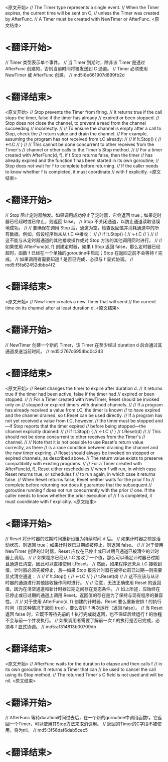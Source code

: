 
<原文开始>
// The Timer type represents a single event.
// When the Timer expires, the current time will be sent on C,
// unless the Timer was created by AfterFunc.
// A Timer must be created with NewTimer or AfterFunc.
<原文结束>

# <翻译开始>
// Timer 类型表示单个事件。
// 当 Timer 到期时，除非该 Timer 是通过 AfterFunc 创建的，否则当前时间将被发送到 C 通道。
// Timer 必须使用 NewTimer 或 AfterFunc 创建。
// md5:8e661907d899fb2d
# <翻译结束>


<原文开始>
// Stop prevents the Timer from firing.
// It returns true if the call stops the timer, false if the timer has already
// expired or been stopped.
// Stop does not close the channel, to prevent a read from the channel succeeding
// incorrectly.
//
// To ensure the channel is empty after a call to Stop, check the
// return value and drain the channel.
// For example, assuming the program has not received from t.C already:
//
//	if !t.Stop() {
//		<-t.C
//	}
//
// This cannot be done concurrent to other receives from the Timer's
// channel or other calls to the Timer's Stop method.
//
// For a timer created with AfterFunc(d, f), if t.Stop returns false, then the timer
// has already expired and the function f has been started in its own goroutine;
// Stop does not wait for f to complete before returning.
// If the caller needs to know whether f is completed, it must coordinate
// with f explicitly.
<原文结束>

# <翻译开始>
// Stop 阻止定时器触发。如果调用成功停止了定时器，它会返回 true；如果定时器已经超时或已停止，则返回 false。
// Stop 不关闭通道，以防止通道读取错误地成功。
// 
// 要确保在调用 Stop 后，通道为空，检查返回值并消耗通道中的所有数据。例如，假设程序尚未从 t.C 中接收：
//
//	if !t.Stop() {
//		<-t.C
//	}
// 
// 这不能与从定时器通道的其他接收操作或对 Stop 方法的其他调用同时进行。
// 
// 如果使用 AfterFunc(d, f) 创建定时器，如果 t.Stop 返回 false，那么定时器已经超时，函数 f 已经在一个单独的goroutine中启动；Stop 在返回之前不会等待 f 完成。
// 如果调用者需要知道 f 是否已完成，必须与 f 显式协调。
// md5:f5fa62452dbbe4f2
# <翻译结束>


<原文开始>
// NewTimer creates a new Timer that will send
// the current time on its channel after at least duration d.
<原文结束>

# <翻译开始>
// NewTimer 创建一个新的 Timer，该 Timer 在至少经过 duration d 后会通过其通道发送当前时间。
// md5:2767c6954bd0c243
# <翻译结束>


<原文开始>
// Reset changes the timer to expire after duration d.
// It returns true if the timer had been active, false if the timer had
// expired or been stopped.
//
// For a Timer created with NewTimer, Reset should be invoked only on
// stopped or expired timers with drained channels.
//
// If a program has already received a value from t.C, the timer is known
// to have expired and the channel drained, so t.Reset can be used directly.
// If a program has not yet received a value from t.C, however,
// the timer must be stopped and—if Stop reports that the timer expired
// before being stopped—the channel explicitly drained:
//
//	if !t.Stop() {
//		<-t.C
//	}
//	t.Reset(d)
//
// This should not be done concurrent to other receives from the Timer's
// channel.
//
// Note that it is not possible to use Reset's return value correctly, as there
// is a race condition between draining the channel and the new timer expiring.
// Reset should always be invoked on stopped or expired channels, as described above.
// The return value exists to preserve compatibility with existing programs.
//
// For a Timer created with AfterFunc(d, f), Reset either reschedules
// when f will run, in which case Reset returns true, or schedules f
// to run again, in which case it returns false.
// When Reset returns false, Reset neither waits for the prior f to
// complete before returning nor does it guarantee that the subsequent
// goroutine running f does not run concurrently with the prior
// one. If the caller needs to know whether the prior execution of
// f is completed, it must coordinate with f explicitly.
<原文结束>

# <翻译开始>
// Reset 将计时器的过期时间重新设置为持续时间 d 后。
// 如果计时器之前是活动状态，则返回 true；如果计时器已过期或被停止，则返回 false。
//
// 对于使用 NewTimer 创建的计时器，Reset 应仅在已停止或已过期且通道已被清空的计时器上调用。
//
// 如果程序已经从 t.C 接收了一个值，那么可以确定计时器已过期且通道已清空，因此可以直接使用 t.Reset。
// 然而，如果程序还未从 t.C 接收到值，计时器必须先被停止，且—如果 Stop 报告计时器在被停止前已过期—则需要显式清空通道：
//
//	if !t.Stop() {
//		<-t.C
//	}
//	t.Reset(d)
//
// 这不应该与从计时器的通道进行其他接收操作同时进行。
//
// 注意，无法正确使用 Reset 的返回值，因为在清空通道和新计时器过期之间存在竞态条件。
// 如上所述，应始终在已停止或已过期的通道上调用 Reset。返回值的存在是为了保持与现有程序的兼容性。
//
// 对于使用 AfterFunc(d, f) 创建的计时器，Reset 要么重新安排 f 的执行时间（在这种情况下返回 true），要么安排 f 再次运行（返回 false）。
// 当 Reset 返回 false 时，它既不等待先前的 f 执行完成就返回，也不保证后续运行 f 的协程不会与前一个并发执行。
// 如果调用者需要了解前一次 f 的执行是否已完成，必须与 f 显式协调。
// md5:af314813b00709db
# <翻译结束>


<原文开始>
// AfterFunc waits for the duration to elapse and then calls f
// in its own goroutine. It returns a Timer that can
// be used to cancel the call using its Stop method.
// The returned Timer's C field is not used and will be nil.
<原文结束>

# <翻译开始>
// AfterFunc 等待duration时间过去后，在一个新的goroutine中调用函数f。它返回一个Timer，可以使用其Stop方法来取消调用。
// 返回的Timer的C字段不被使用，将为nil。
// md5:3f56daf6dab5cec5
# <翻译结束>

